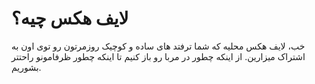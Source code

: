 # لایف هکس چیه؟
خب، لایف هکس محلیه که شما ترفتد های ساده و کوچیک روزمرتون رو توی اون به اشتراک میزارین. از اینکه چطور در مربا رو باز کنیم تا اینکه چطور ظرفامونو راحتتر بشوریم.
